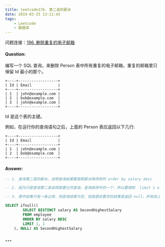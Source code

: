 ```yaml
---
title: leetcode176. 第二高的薪水
date: 2019-03-25 13:11:43
tags:
    - Leetcode
    - 数据库
---
```


问题连接：[196. 删除重复的电子邮箱](https://leetcode-cn.com/problems/delete-duplicate-emails/)

#### Question: 

编写一个 SQL 查询，来删除 Person 表中所有重复的电子邮箱，重复的邮箱里只保留 Id 最小的那个。

```
+----+------------------+
| Id | Email            |
+----+------------------+
| 1  | john@example.com |
| 2  | bob@example.com  |
| 3  | john@example.com |
+----+------------------+
```

Id 是这个表的主键。

例如，在运行你的查询语句之后，上面的 Person 表应返回以下几行:

```
+----+------------------+
| Id | Email            |
+----+------------------+
| 1  | john@example.com |
| 2  | bob@example.com  |
+----+------------------+
```

#### Answer: 

```sql
-- 1. 查询第二高的薪水，说明查询结果要按照薪水降序排列 order by salary desc

-- 2. 因为只是查询第二高说明是要分页查询，查询排序中的一个，所以要用到  limit 1 offset 0

-- 3. 表中如果只有一条记录，则查询结果为空，但是题目要求的结果是返回 null，所有加上一个ifnull判断，如果返回为空，那么返回null

SELECT ifnull((
		SELECT DISTINCT salary AS SecondHighestSalary
		FROM employee
		ORDER BY salary DESC
		LIMIT 1, 1
	), NULL) AS SecondHighestSalary
```

~~~

***